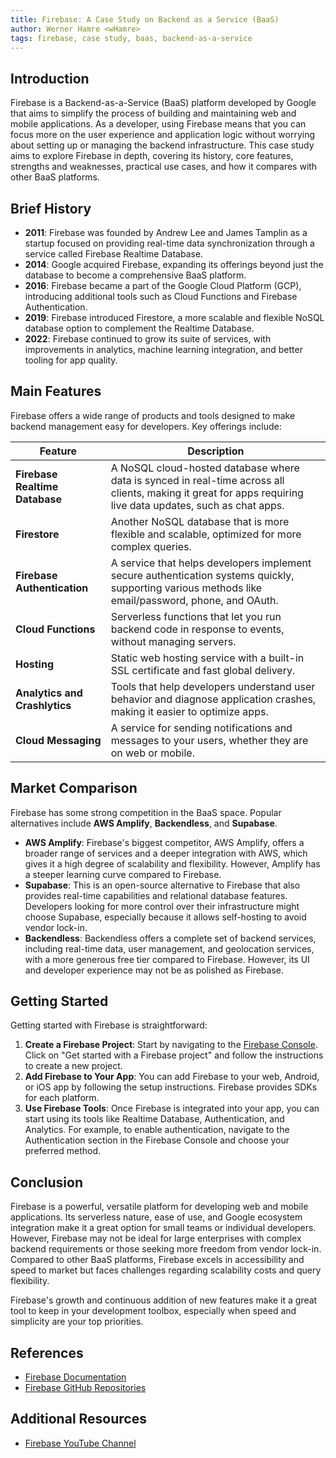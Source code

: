 ```yaml
---
title: Firebase: A Case Study on Backend as a Service (BaaS)
author: Werner Hamre <wHamre>
tags: firebase, case study, baas, backend-as-a-service
---
```


## Introduction

Firebase is a Backend-as-a-Service (BaaS) platform developed by Google that aims to simplify the process of building and maintaining web and mobile applications. As a developer, using Firebase means that you can focus more on the user experience and application logic without worrying about setting up or managing the backend infrastructure. This case study aims to explore Firebase in depth, covering its history, core features, strengths and weaknesses, practical use cases, and how it compares with other BaaS platforms.

## Brief History

- **2011**: Firebase was founded by Andrew Lee and James Tamplin as a startup focused on providing real-time data synchronization through a service called Firebase Realtime Database.
- **2014**: Google acquired Firebase, expanding its offerings beyond just the database to become a comprehensive BaaS platform.
- **2016**: Firebase became a part of the Google Cloud Platform (GCP), introducing additional tools such as Cloud Functions and Firebase Authentication.
- **2019**: Firebase introduced Firestore, a more scalable and flexible NoSQL database option to complement the Realtime Database.
- **2022**: Firebase continued to grow its suite of services, with improvements in analytics, machine learning integration, and better tooling for app quality.

## Main Features

Firebase offers a wide range of products and tools designed to make backend management easy for developers. Key offerings include:

| Feature                        | Description                                                                                                                                                  |
| ------------------------------ | ------------------------------------------------------------------------------------------------------------------------------------------------------------ |
| **Firebase Realtime Database** | A NoSQL cloud-hosted database where data is synced in real-time across all clients, making it great for apps requiring live data updates, such as chat apps. |
| **Firestore**                  | Another NoSQL database that is more flexible and scalable, optimized for more complex queries.                                                               |
| **Firebase Authentication**    | A service that helps developers implement secure authentication systems quickly, supporting various methods like email/password, phone, and OAuth.           |
| **Cloud Functions**            | Serverless functions that let you run backend code in response to events, without managing servers.                                                          |
| **Hosting**                    | Static web hosting service with a built-in SSL certificate and fast global delivery.                                                                         |
| **Analytics and Crashlytics**  | Tools that help developers understand user behavior and diagnose application crashes, making it easier to optimize apps.                                     |
| **Cloud Messaging**            | A service for sending notifications and messages to your users, whether they are on web or mobile.                                                           |

## Market Comparison

Firebase has some strong competition in the BaaS space. Popular alternatives include **AWS Amplify**, **Backendless**, and **Supabase**.

- **AWS Amplify**: Firebase's biggest competitor, AWS Amplify, offers a broader range of services and a deeper integration with AWS, which gives it a high degree of scalability and flexibility. However, Amplify has a steeper learning curve compared to Firebase.
- **Supabase**: This is an open-source alternative to Firebase that also provides real-time capabilities and relational database features. Developers looking for more control over their infrastructure might choose Supabase, especially because it allows self-hosting to avoid vendor lock-in.
- **Backendless**: Backendless offers a complete set of backend services, including real-time data, user management, and geolocation services, with a more generous free tier compared to Firebase. However, its UI and developer experience may not be as polished as Firebase.

## Getting Started

Getting started with Firebase is straightforward:

1. **Create a Firebase Project**: Start by navigating to the [Firebase Console](https://console.firebase.google.com/). Click on "Get started with a Firebase project" and follow the instructions to create a new project.
2. **Add Firebase to Your App**: You can add Firebase to your web, Android, or iOS app by following the setup instructions. Firebase provides SDKs for each platform.
3. **Use Firebase Tools**: Once Firebase is integrated into your app, you can start using its tools like Realtime Database, Authentication, and Analytics. For example, to enable authentication, navigate to the Authentication section in the Firebase Console and choose your preferred method.

## Conclusion

Firebase is a powerful, versatile platform for developing web and mobile applications. Its serverless nature, ease of use, and Google ecosystem integration make it a great option for small teams or individual developers. However, Firebase may not be ideal for large enterprises with complex backend requirements or those seeking more freedom from vendor lock-in. Compared to other BaaS platforms, Firebase excels in accessibility and speed to market but faces challenges regarding scalability costs and query flexibility.

Firebase's growth and continuous addition of new features make it a great tool to keep in your development toolbox, especially when speed and simplicity are your top priorities.

## References

- [Firebase Documentation](https://firebase.google.com/docs)
- [Firebase GitHub Repositories](https://github.com/firebase)

## Additional Resources

- [Firebase YouTube Channel](https://www.youtube.com/user/Firebase)

